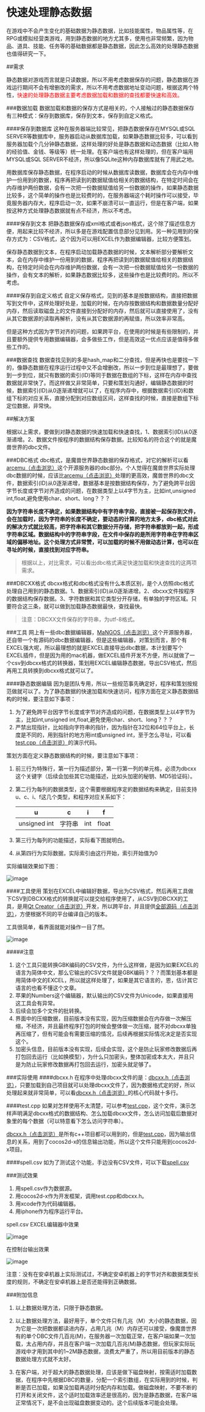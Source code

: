 # 快速处理静态数据

在游戏中不会产生变化的基础数据为静态数据，比如技能属性，物品属性等，在RPG或模拟经营类游戏，用到静态数据的地方尤其多，使用也非常频繁，因为物品、道具、技能、任务等的基础数据都是静态数据，因此怎么高效的处理静态数据也值得研究一下。

##需求

静态数据对游戏而言就是只读数据，所以不用考虑数据保存的问题，静态数据在游戏运行期间不会有增删改的需求，所以不用考虑数据地址变动问题，根据这两个特性，<font color="red">快速的处理静态数据主要考虑数据加载和数据的查找都要快速和高效。</font>

###数据加载
数据加载和数据的保存方式是相关的，个人接触过的静态数据保存有三种模式：保存到数据库，保存到文本，保存到自定义格式。

####保存到数据库
这种在服务器端比较常见，把静态数据保存在MYSQL或SQL SERVER等数据库中，服务器启动从数据库加载，如果静态数据比较多，可以看到服务器加载个几分钟静态数据，这样处理的好处是静态数据和动态数据（比如人物的经验值、金钱、等级等）统一处理。在客户端也有这样处理的，但在客户端用MYSQL或SQL SERVER不经济，所以像SQLite这种内存数据库就有了用武之地。

用数据库保存静态数据，在程序启动的时候从数据库读数据，数据库会在内存中维护一份用到的数据，程序再把读到的数据赋值给相关的数据结构，在特定时间会在内存维护两份数据，会有一次把一份数据赋值给另一份数据的操作，如果静态数据比较多，这个简单的操作也是比较费时的，在服务器端这个耗时操作可以接受，毕竟服务器内存大，程序启动一次，如果不崩溃可以一直运行，但是在客户端，如果按这种方式处理静态数据就有点不经济，所以不考虑。

####保存到文本
把静态数据保存成xml格式或者json格式，这个除了描述信息方便，用起来比较不经济，所以多是在游戏配置信息部分见到用。另一种见用到的保存方式为：CSV格式，这个因为可以用EXCEL作为数据编辑器，比较方便策划。

保存静态数据到文本，在程序启动加载静态数据的时候，文本解析部分要解析文本，会在内存中维护一份用到的数据，程序再把读到的数据赋值给相关的数据结构，在特定时间会在内存维护两份数据，会有一次把一份数据赋值给另一份数据的操作，会有文本的解析，如果静态数据比较多，这些操作也是比较费时的。所以不考虑。

####保存到自定义格式
自定义保存格式，见到的基本是按数据结构，直接把数据写到文件中，这样处理好处是，加载的时候，在内存按数据结构和数据数量分配好内存，然后读取磁盘上的文件直接到分配好的内存，然后就可以直接使用了，没有从其它数据源的读取再解析，没有从其它数据源的再赋值，所以效率非常高。

但是这种方式因为字节对齐的问题，如果跨平台，在使用的时候是有些限制的，并且要额外提供专用数据编辑器，会多做些工作，但是高效这一优点应该是值得多做些工作的。

###数据查找
数据查找见到的多是hash_map和二分查找，但是再快也是要找一下的，像静态数据在程序运行过程中又不会增删改，所以一步到位是最理想了，要做到一步到位，就只有数据的索引(ID)等同于数据在数组的下标，这样在内存中查找数据就非常快了。而这样做又非常简单，只要和策划沟通好，编辑静态数据的时候，数据索引(ID)从0逐渐递增就可以了，在程序内存中，根据数据索引(ID)和数组下标的对应关系，直接分配到对应数组区间，这样查找的时候，直接是数组下标定位数据，非常快。

##解决方案

根据以上需求，要做到对静态数据的快速加载和快速查找，1、数据索引(ID)从0逐渐递增。2、数据文件按程序的数据结构保存数据。比较知名的符合这个的就是魔兽世界的dbc文件。

###DBC格式
dbc格式，是魔兽世界静态数据的保存格式，对它的解析可以看[arcemu（点击浏览）](https://github.com/arcemu/arcemu)这个开源服务器的dbc部分。个人觉得在魔兽世界实际处理dbc数据的时候，应该比[arcemu（点击浏览）](https://github.com/arcemu/arcemu)处理的更高效，魔兽世界的dbc文件，数据索引(ID)从0逐渐递增，数据基本是按数据结构保存，为了避免跨平台因字节长度或字节对齐造成的问题，在数据类型上以4字节为主，比如int,unsigned int,float,避免使用char、short、long？？？

**因为字符串长度不确定，如果数据结构中有字符串字段，直接被一起保存到文件，会在加载时，因为字符串的长度不确定，要动态的计算的地方太多，dbc格式对此的解决方式就比较高，把字符串和其它数据分开存储，把字符串都放到一起，形成字符串区域。数据结构中的字符串字段，在文件中保存的是所用字符串在字符串区域的偏移地址。这个处理方式非常赞，可以加载的时候不用做动态计算，也可以在寻址的时候，直接找到对应字符串。**

> 根据以上，对比需求，可以看出dbc格式满足快速加载和快速查找的这两项需求。

###DBCXX格式
dbcxx格式和dbc格式没有什么本质区别，是个人仿照dbc格式处理自己用到的静态数据。1、数据索引(ID)从0逐渐递增。2、dbcxx文件按程序的数据结构保存数据。3、字符数据和其它类型分开存储，有单独的字符区域。只要符合这三条，就可以做到加载静态数据最快，查找最快。

> 注意：DBCXX文件保存的字符串，为utf-8格式。

###工具
网上有一些dbc数据编辑器，[MaNGOS（点击浏览）](https://github.com/mangos)这个开源服务器，还自带一个有源码的dbc数据编辑器，但是这些编辑器，对策划而言，那个有EXCEL强大呢，所以最理想的就是EXCEL直接导出dbc数据，本计划要写个EXCEL插件，但是因为用的mac机器，做EXCEL插件开发不方便，所以就做了一个csv到dbcxx格式的转换器，策划用EXCEL编辑静态数据，导出CSV格式，然后再用工具转换到dbcxx格式就可以了。

####静态数据编辑
因为是团队专用，所以一些规范事先确定好，程序和策划按规范做就可以了。为了静态数据的快速加载和快速访问，程序方面在定义静态数据结构的时候，要注意如下事项：

1. 为了避免跨平台因字节长度或字节对齐造成的问题，在数据类型上以4字节为主，比如int,unsigned int,float,避免使用char、short、long？？？
2. 严禁出现指针，比如指向字符串的指针，因为指针在32位和64位平台上，长度是不同的，用到指针的地方用int或unsigned int，至于怎么寻址，可以看[test.cpp（点击浏览）](https://github.com/sunjianhua/dbcxx/blob/master/test.cpp)的演示代码。

策划方面在定义静态数据结构的时候，要注意如下事项：

1. 前三行为特殊行，第一行为描述部分，第一行第一列的单元格，必须为dbcxx这个关键字（后续会加些其它功能描述，比如头加密的秘钥、MD5验证码）。

2. 第二行为每列的数据类型，这个需要根据程序定的数据结构来确定，目前支持u、c、i、f这几个类型，和程序对应关系如下： 

	|u | c | i | f|
	|----|----|----|----|
	|unsigned int| 字符串 | int | float|

3. 第三行为每列的功能描述，实际看下图就明白。
4. 从第四行为实际数据，实际索引由这行开始，索引开始值为0

实际编辑效果如下图：

![image](README/1.png)

####工具使用
策划在EXCEL中编辑好数据，导出为CSV格式，然后再用工具做下CSV到DBCXX格式的转换就可以提交给程序使用了，从CSV到DBCXX的工具，是用[Qt Creator（点击浏览）](http://qt-project.org/)开发，所以跨平台，并且提供[全部源码（点击浏览）](https://github.com/sunjianhua/dbcxx/tree/master/DBCEX/DBCEX)，方便根据不同的平台编译自己的版本。

工具很简单，看界面就能对操作一目了然。

![image](README/2.png)

#####注意
1. 这个工具只能转换GBK编码的CSV文件，为什么这样做，是因为如果EXCEL的语言为简体中文，那么它输出的CSV文件就是GBK编码？？？而策划基本都是用简体中文的EXCEL，所以就这样处理了，如果是其它语言的，恩，估计其它语言的也看不懂这个文章。
2. 苹果的Numbers这个编辑器，默认输出的CSV文件为Unicode，如果直接用这工具会有异常。
3. 后续会加多个文件的批转换。
4. 界面中的压缩数据，目前版本没有实现，因为压缩数据会在内存做一次解压缩，不经济，并且最终程序打包的时候会整体做一次压缩，就不对dbcxx单独再压缩了，但有可能会有需要压缩的情况，后续再根据实际情况决定是否实现这个。
5. 加密头信息，目前版本没有实现，后续会实现，这个是防止玩家修改数据后再打包回去运行（比如换模型），为什么只加密头，整体加密成本太大，并且只是为防止玩家修改数据再打包回去运行，加密头就足够了。

###实际使用
####dbcxx.h
在程序中处理dbcxx文件的是：[dbcxx.h（点击浏览）](https://github.com/sunjianhua/dbcxx/blob/master/dbcxx.h)，只要加载到自己项目就可以处理dbcxx文件了，因为数据格式定的好，所以处理起来就非常简单，可以看[dbcxx.h（点击浏览）](https://github.com/sunjianhua/dbcxx/blob/master/dbcxx.h)的核心代码就十多行。

####test.cpp
如果对怎样使用不太清楚，可以参考[test.cpp](https://github.com/sunjianhua/dbcxx/blob/master/test.cpp)，这个文件，演示怎样声明满足dbcxx格式的数据结构、怎么加载dbcxx文件，怎么访问加载后数据对象里的每个数据（可以特意看下怎么访问字符串）。

[dbcxx.h（点击浏览）](https://github.com/sunjianhua/dbcxx/blob/master/dbcxx.h)是所有c++项目都可以用到的，但是[test.cpp](https://github.com/sunjianhua/dbcxx/blob/master/test.cpp)，因为输出信息的关系，用到了cocos2d-x的信息输出功能，所以这个文件只能用到cocos2d-x项目。

####spell.csv
如为了测试这个功能，手边没有CSV文件，可以下载[spell.csv](https://github.com/sunjianhua/dbcxx/blob/master/spell.csv)

###测试效果
1. 用spell.csv作为数据源。 
2. 用cocos2d-x作为开发框架，调用test.cpp和dbcxx.h。
3. 用xcode作为代码编辑器。
4. 用iphone作为程序运行平台。

spell.csv EXCEL编辑器中效果

![image](README/1.png)

在控制台输出效果

![image](README/3.png)

注意：没有在安卓机器上实际测试过，不确定安卓机器上的字节对齐和数据类型长度的规则，不确定在安卓机器上是否还能得到正确数据。

###附加信息
1. 以上数据处理方法，只限于静态数据。

2. 以上数据处理方法，最好用于，单个文件只有几兆（M）大小的静态数据，因为它是一次把数据都读进内存，占用几兆（M）内存还可以接受，像魔兽世界有的单个DBC文件几百兆(M)，在服务器一次加载正常，在客户端如果一次加载，太占用内存，并且在客户端一次加载几百兆(M)静态数据，但玩家实际玩游戏中才用到其中的1~2M静态数据，浪费太严重了，所以用目前版本的静态数据处理方式就不太好。

3. 在客户端，对于超大的静态数据处理，应该是做下磁盘映射，按需适时加载数据，在程序中先根据DBC的数量，分配一个索引数组，在实际用到的时候，判断是否已加载，如果没加载再适时分配内存和加载。做磁盘映射，不要不断的打开和关闭文件，这个适时加载效率还是很高的，因为是静态数据，在客户端正常情况下，是不会出现磁盘数据变动的。这个后续版本可能会处理。
